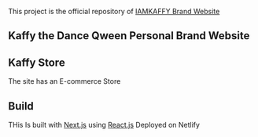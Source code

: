 This project is the official repository of  [IAMKAFFY Brand Website](https://nextjs.org/)

## Kaffy the Dance Qween Personal Brand Website


## Kaffy Store
The site has an E-commerce Store

## Build
THis Is built with [Next.js](https://nextjs.org/) using [React.js](https://reactjs.org/)
Deployed on Netlify
